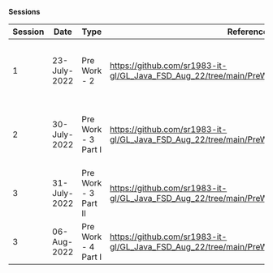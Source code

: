 **Sessions**

Session | Date | Type | Reference | Comments
--- | --- | --- | ---  | --- | 
1 | 23-July-2022 | Pre Work - 2 | https://github.com/sr1983-it-gl/GL_Java_FSD_Aug_22/tree/main/PreWork_002_23_July_2022 | Contains examples for data types, type-casting, user inputs, and data types
2 | 30-July-2022 | Pre Work - 3 Part I | https://github.com/sr1983-it-gl/GL_Java_FSD_Aug_22/tree/main/PreWork_003_Part_I_30_July_2022 | Contains support examples for Eclipse Workspaces demo, if-else
3 | 31-July-2022 | Pre Work - 3 Part II | https://github.com/sr1983-it-gl/GL_Java_FSD_Aug_22/tree/main/PreWork_003_Part_II_31_July_2022 | Contains examples for switch, loops,  break/continue statements
3 | 06-Aug-2022 | Pre Work - 4 Part I | https://github.com/sr1983-it-gl/GL_Java_FSD_Aug_22/tree/main/PreWork_004_Part_I_06_Aug_2022 | Contains demo for OOPS, Encapsulation & Abstraction

